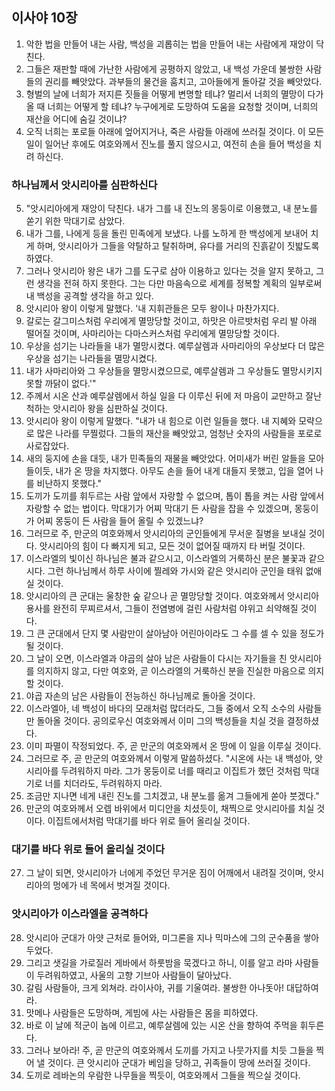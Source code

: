 ## 이사야 10장

1. 악한 법을 만들어 내는 사람, 백성을 괴롭히는 법을 만들어 내는 사람에게 재앙이 닥친다.
2. 그들은 재판할 때에 가난한 사람에게 공평하지 않았고, 내 백성 가운데 불쌍한 사람들의 권리를 빼앗았다. 과부들의 물건을 훔치고, 고아들에게 돌아갈 것을 빼앗았다.
3. 형벌의 날에 너희가 저지른 짓들을 어떻게 변명할 테냐? 멀리서 너희의 멸망이 다가올 때 너희는 어떻게 할 테냐? 누구에게로 도망하여 도움을 요청할 것이며, 너희의 재산을 어디에 숨길 것이냐?
4. 오직 너희는 포로들 아래에 엎어지거나, 죽은 사람들 아래에 쓰러질 것이다. 이 모든 일이 일어난 후에도 여호와께서 진노를 풀지 않으시고, 여전히 손을 들어 백성을 치려 하신다.
### 하나님께서 앗시리아를 심판하신다
5. "앗시리아에게 재앙이 닥친다. 내가 그를 내 진노의 몽둥이로 이용했고, 내 분노를 쏟기 위한 막대기로 삼았다.
6. 내가 그를, 나에게 등을 돌린 민족에게 보냈다. 나를 노하게 한 백성에게 보내어 치게 하며, 앗시리아가 그들을 약탈하고 탈취하며, 유다를 거리의 진흙같이 짓밟도록 하였다.
7. 그러나 앗시리아 왕은 내가 그를 도구로 삼아 이용하고 있다는 것을 알지 못하고, 그런 생각을 전혀 하지 못한다. 그는 다만 마음속으로 세계를 정복할 계획의 일부로써 내 백성을 공격할 생각을 하고 있다.
8. 앗시리아 왕이 이렇게 말했다. '내 지휘관들은 모두 왕이나 마찬가지다.
9. 갈로는 갈그미스처럼 우리에게 멸망당할 것이고, 하맛은 아르밧처럼 우리 발 아래 떨어질 것이며, 사마리아는 다마스커스처럼 우리에게 멸망당할 것이다.
10. 우상을 섬기는 나라들을 내가 멸망시켰다. 예루살렘과 사마리아의 우상보다 더 많은 우상을 섬기는 나라들을 멸망시켰다.
11. 내가 사마리아와 그 우상들을 멸망시켰으므로, 예루살렘과 그 우상들도 멸망시키지 못할 까닭이 없다.'"
12. 주께서 시온 산과 예루살렘에서 하실 일을 다 이루신 뒤에 저 마음이 교만하고 잘난 척하는 앗시리아 왕을 심판하실 것이다.
13. 앗시리아 왕이 이렇게 말했다. "내가 내 힘으로 이런 일들을 했다. 내 지혜와 모략으로 많은 나라를 무찔렀다. 그들의 재산을 빼앗았고, 엄청난 숫자의 사람들을 포로로 사로잡았다.
14. 새의 둥지에 손을 대듯, 내가 민족들의 재물을 빼앗았다. 어미새가 버린 알들을 모아들이듯, 내가 온 땅을 차지했다. 아무도 손을 들어 내게 대들지 못했고, 입을 열어 나를 비난하지 못했다."
15. 도끼가 도끼를 휘두르는 사람 앞에서 자랑할 수 없으며, 톱이 톱을 켜는 사람 앞에서 자랑할 수 없는 법이다. 막대기가 어찌 막대기 든 사람을 잡을 수 있겠으며, 몽둥이가 어찌 몽둥이 든 사람을 들어 올릴 수 있겠느냐?
16. 그러므로 주, 만군의 여호와께서 앗시리아의 군인들에게 무서운 질병을 보내실 것이다. 앗시리아의 힘이 다 빠지게 되고, 모든 것이 없어질 때까지 타 버릴 것이다.
17. 이스라엘의 빛이신 하나님은 불과 같으시고, 이스라엘의 거룩하신 분은 불꽃과 같으시다. 그런 하나님께서 하루 사이에 찔레와 가시와 같은 앗시리아 군인을 태워 없애실 것이다.
18. 앗시리아의 큰 군대는 울창한 숲 같으나 곧 멸망당할 것이다. 여호와께서 앗시리아 용사를 완전히 무찌르셔서, 그들이 전염병에 걸린 사람처럼 야위고 쇠약해질 것이다.
19. 그 큰 군대에서 단지 몇 사람만이 살아남아 어린아이라도 그 수를 셀 수 있을 정도가 될 것이다.
20. 그 날이 오면, 이스라엘과 야곱의 살아 남은 사람들이 다시는 자기들을 친 앗시리아를 의지하지 않고, 다만 여호와, 곧 이스라엘의 거룩하신 분을 진실한 마음으로 의지할 것이다.
21. 야곱 자손의 남은 사람들이 전능하신 하나님께로 돌아올 것이다.
22. 이스라엘아, 네 백성이 바다의 모래처럼 많더라도, 그들 중에서 오직 소수의 사람들만 돌아올 것이다. 공의로우신 여호와께서 이미 그의 백성들을 치실 것을 결정하셨다.
23. 이미 파멸이 작정되었다. 주, 곧 만군의 여호와께서 온 땅에 이 일을 이루실 것이다.
24. 그러므로 주, 곧 만군의 여호와께서 이렇게 말씀하셨다. "시온에 사는 내 백성아, 앗시리아를 두려워하지 마라. 그가 몽둥이로 너를 때리고 이집트가 했던 것처럼 막대기로 너를 치더라도, 두려워하지 마라.
25. 조금만 지나면 네게 내린 진노를 그치겠고, 내 분노를 옮겨 그들에게 쏟아 붓겠다."
26. 만군의 여호와께서 오렙 바위에서 미디안을 치셨듯이, 채찍으로 앗시리아를 치실 것이다. 이집트에서처럼 막대기를 바다 위로 들어 올리실 것이다.
### 대기를 바다 위로 들어 올리실 것이다
27. 그 날이 되면, 앗시리아가 너에게 주었던 무거운 짐이 어깨에서 내려질 것이며, 앗시리아의 멍에가 네 목에서 벗겨질 것이다.
### 앗시리아가 이스라엘을 공격하다
28. 앗시리아 군대가 아얏 근처로 들어와, 미그론을 지나 믹마스에 그의 군수품을 쌓아 두었다.
29. 그리고 샛길을 가로질러 게바에서 하룻밤을 묵겠다고 하니, 이를 알고 라마 사람들이 두려워하였고, 사울의 고향 기브아 사람들이 달아났다.
30. 갈림 사람들아, 크게 외쳐라. 라이사야, 귀를 기울여라. 불쌍한 아나돗아! 대답하여라.
31. 맛메나 사람들은 도망하며, 게빔에 사는 사람들은 몸을 피하였다.
32. 바로 이 날에 적군이 놉에 이르고, 예루살렘에 있는 시온 산을 향하여 주먹을 휘두른다.
33. 그러나 보아라! 주, 곧 만군의 여호와께서 도끼를 가지고 나뭇가지를 치듯 그들을 찍어 낼 것이다. 큰 앗시리아 군대가 베임을 당하고, 귀족들이 땅에 쓰러질 것이다.
34. 도끼로 레바논의 우람한 나무들을 찍듯이, 여호와께서 그들을 찍으실 것이다.